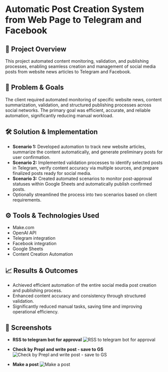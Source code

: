 # Automatic Post Creation System from Web Page to Telegram and Facebook

## 📌 Project Overview

This project automated content monitoring, validation, and publishing processes, enabling seamless creation and management of social media posts from website news articles to Telegram and Facebook.

## 🎯 Problem & Goals

The client required automated monitoring of specific website news, content summarization, validation, and structured publishing processes across social networks. The primary goal was efficient, accurate, and reliable automation, significantly reducing manual workload.

## 🛠️ Solution & Implementation

- **Scenario 1:** Developed automation to track new website articles, summarize the content automatically, and generate preliminary posts for user confirmation.
- **Scenario 2:** Implemented validation processes to identify selected posts in Telegram, verify content accuracy via multiple sources, and prepare finalized posts ready for social media.
- **Scenario 3:** Created automated scenarios to monitor post-approval statuses within Google Sheets and automatically publish confirmed posts.
- Optionally streamlined the process into two scenarios based on client requirements.

## ⚙️ Tools & Technologies Used

- Make.com
- OpenAI API
- Telegram integration
- Facebook integration
- Google Sheets
- Content Creation Automation

## 📈 Results & Outcomes

- Achieved efficient automation of the entire social media post creation and publishing process.
- Enhanced content accuracy and consistency through structured validation.
- Significantly reduced manual tasks, saving time and improving operational efficiency.

## 📸 Screenshots

- **RSS to telegram bot for approval**
![RSS to telegram bot for approval](https://raw.githubusercontent.com/ViktorAutomation/Portfolio-Automation/main/Automatic%20Post%20Creation%20System/RSS%20to%20telgram%20bot%20for%20approval.png)

- **Check by Prepl and write post - save to GS**
![Check by Prepl and write post - save to GS](https://raw.githubusercontent.com/ViktorAutomation/Portfolio-Automation/main/Automatic%20Post%20Creation%20System/Checks%20by%20Prepl%20and%20generate%20posts%20-%20save%20to%20GS.png)

- **Make a post**
![Make a post](https://raw.githubusercontent.com/ViktorAutomation/Portfolio-Automation/main/Automatic%20Post%20Creation%20System/make%20a%20Posts.png)
